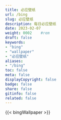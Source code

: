```yaml
---
title: 必应壁纸
url: /bing
slug: 必应壁纸
description: 每日必应壁纸
date: 2023-02-07
weight: 0002    #rem
draft: false
keywords:
- "bing"
- "wallpaper"
- "必应壁纸"
aliases:
- "/bing"
toc: false
meta: false
displayCopyright: false
badge: false
share: false
gitinfo: false
related: false
---
```


{{< bingWallpaper >}}
